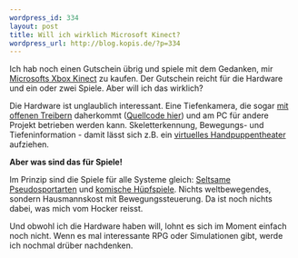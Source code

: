```yaml
--- 
wordpress_id: 334
layout: post
title: Will ich wirklich Microsoft Kinect?
wordpress_url: http://blog.kopis.de/?p=334
---
```

Ich hab noch einen Gutschein übrig und spiele mit dem Gedanken, mir <a href="http://www.amazon.de/Xbox-360-Kinect-Sensor-Adventures/dp/B003H4QT7Y/kopisde-21">Microsofts Xbox Kinect</a> zu kaufen. Der Gutschein reicht für die Hardware und ein oder zwei Spiele. Aber will ich das wirklich?

Die Hardware ist unglaublich interessant. Eine Tiefenkamera, die sogar <a href="http://www.adafruit.com/blog/2010/11/10/we-have-a-winner-open-kinect-drivers-released-winner-will-use-3k-for-more-hacking-plus-an-additional-2k-goes-to-the-eff/">mit offenen Treibern</a> daherkommt (<a href="http://git.marcansoft.com/?p=libfreenect.git">Quellcode hier</a>) und am PC für andere Projekt betrieben werden kann. Skeletterkennung, Bewegungs- und Tiefeninformation - damit lässt sich z.B. ein <a href="http://www.youtube.com/watch?v=CeQwhujiWVk">virtuelles Handpuppentheater</a> aufziehen.

<strong>Aber was sind das für Spiele!</strong>

Im Prinzip sind die Spiele für alle Systeme gleich: <a href="http://www.amazon.de/Microsoft-Kinect-Sports-KINECT/dp/B003U9P0FI/kopisde-21">Seltsame</a> <a href="http://www.amazon.de/UBI-Soft-MotionSports-Kinect-erforderlich/dp/B003UF5WV4/kopisde-21">Pseudosportarten</a> und <a href="http://www.amazon.de/Game-Party-in-Motion-Kinect/dp/B003ULY732/kopisde-21">komische Hüpfspiele</a>. Nichts weltbewegendes, sondern Hausmannskost mit Bewegungssteuerung. Da ist noch nichts dabei, was mich vom Hocker reisst.

Und obwohl ich die Hardware haben will, lohnt es sich im Moment einfach noch nicht. Wenn es mal interessante RPG oder Simulationen gibt, werde ich nochmal drüber nachdenken.
